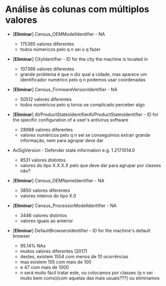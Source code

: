 # Análise às colunas com múltiplos valores

- [**Eliminar**] Census_OEMModelIdentifier - NA
    - 175365 valores diferentes
    - todos númericos pelo q n sei o q fazer

- [**Eliminar**] CityIdentifier - ID for the city the machine is located in
    - 107366 valores diferentes
    - grande problema é que n diz qual a cidade, mas aparece um identificador numérico pelo q n podemos usar coordenadas

- [**Eliminar**] Census_FirmwareVersionIdentifier - NA
    - 50512 valores diferentes
    - todos numéricos pelo q torna-se complicado perceber algo

- [**Eliminar**] AVProductStatesIdentifierAVProductStatesIdentifier - ID for the specific configuration of a user's antivirus software
    - 28988 valores diferentes
    - valores numéricos pelo q n sei se conseguimos extrair grande informação, nem para agrupar deve dar

- AvSigVersion - Defender state information e.g. 1.217.1014.0
    - 8531 valores distintos
    - valores do tipo X.X.X.X pelo que deve dar para agrupar por classes não?

- [**Eliminar**] Census_OEMNameIdentifier - NA
    - 3850 valores diferentes
    - valores inteiros do tipo X.0

- [**Eliminar**] Census_ProcessorModelIdentifier - NA
    - 3446 valores distintos
    - valores iguais ao anterior

- [**Eliminar**] DefaultBrowsersIdentifier - ID for the machine's default browser
    - 95.14% NAs
    - muitos valores diferentes (2017)
    - destes, existem 1554 com menos de 10 ocorrências
    - mas existem 155 com mais de 100
    - e 47 com mais de 1000
    - n será muito fácil tratar este, ou colocamos por classes (q n sei muito bem como)(com aquelas das mais usuais???) ou eliminamos